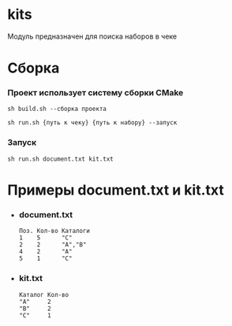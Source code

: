 # kits

Модуль предназначен для поиска наборов в чеке

# Сборка 

### Проект использует систему сборки CMake

```console
sh build.sh --сборка проекта

sh run.sh {путь к чеку} {путь к набору} --запуск
```
### Запуск

```console
sh run.sh document.txt kit.txt
```
# Примеры document.txt и kit.txt

* ### document.txt
    ```
    Поз. Кол-во Каталоги
    1    5      "C"
    2    2      "A","B"
    4    2      "A"
    5    1      "C"
    ```

* ### kit.txt
    ```
    Каталог Кол-во
    "A"     2
    "B"     2
    "C"     1
    ```

